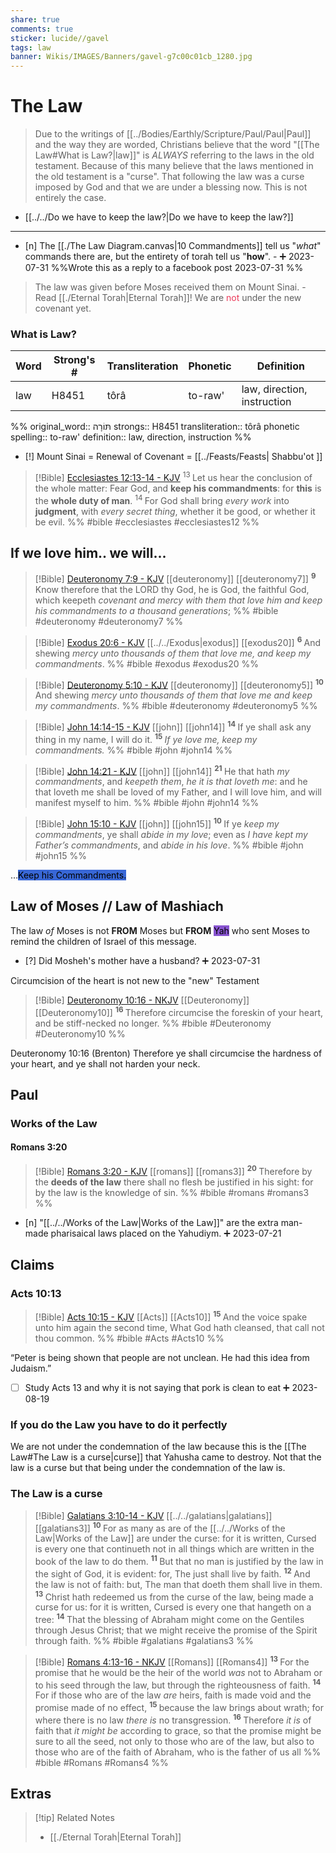 ```yaml
---
share: true
comments: true
sticker: lucide//gavel
tags: law
banner: Wikis/IMAGES/Banners/gavel-g7c00c01cb_1280.jpg
---
```



# The Law

> Due to the writings of [[../Bodies/Earthly/Scripture/Paul/Paul|Paul]] and the way they are worded, Christians believe that the word "[[The Law#What is Law?|law]]" is *ALWAYS* referring to the laws in the old testament. Because of this many believe that the laws mentioned in the old testament is a "curse". That following the law was a curse imposed by God and that we are under a blessing now. This is not entirely the case.  

- [[../../Do we have to keep the law?|Do we have to keep the law?]]
---
- [n] The [[./The Law Diagram.canvas|10 Commandments]] tell us "*what*" commands there are, but the entirety of torah tell us "**how**". - ➕ 2023-07-31 %%Wrote this as a reply to a facebook post 2023-07-31 %%

> The law was given before Moses received them on Mount Sinai. - Read [[./Eternal Torah|Eternal Torah]]!
We are <span style='color:#eb3b5a'>not</span> under the new covenant yet.

### What is Law?

|Word|Strong's #|Transliteration|Phonetic|Definition|
|----|----|----|----|----|
|law|H8451|tôrâ|to-raw'|law, direction, instruction|

%% original_word:: תּוֹרָה
strongs:: H8451
transliteration:: tôrâ
phonetic spelling:: to-raw'
definition:: law, direction, instruction %%

- [!] Mount Sinai = Renewal of Covenant = [[../Feasts/Feasts| Shabbu'ot ]]

> [!Bible] [Ecclesiastes 12:13-14 - KJV](https://bible-api.com/ecc+12:13-14?translation=kjv) 
>  <sup> 13 </sup>Let us hear the conclusion of the whole matter: Fear God, and **keep his commandments**: for **this** is the **whole duty of man**. <sup> 14 </sup>For God shall bring *every work* into **judgment**, with *every secret thing*, whether it be good, or whether it be evil.
> %% #bible #ecclesiastes #ecclesiastes12 %%

## If we love him.. we will...

> [!Bible] [Deuteronomy 7:9 - KJV](https://bible-api.com/deut+7:9?translation=kjv) [[deuteronomy]] [[deuteronomy7]]
>  <sup> **9** </sup>Know therefore that the LORD thy God, he is God, the faithful God, which keepeth *covenant and mercy with them that love him and keep his commandments to a thousand generations*;
 %% #bible #deuteronomy #deuteronomy7 %%

> [!Bible] [Exodus 20:6 - KJV](https://bible-api.com/exo+20:6?translation=kjv) [[../../Exodus|exodus]] [[exodus20]]
>  <sup> **6** </sup>And shewing *mercy unto thousands of them that love me, and keep my commandments*.
 %% #bible #exodus #exodus20 %%

> [!Bible] [Deuteronomy 5:10 - KJV](https://bible-api.com/deu+5:10?translation=kjv) [[deuteronomy]] [[deuteronomy5]]
>  <sup> **10** </sup>And shewing *mercy unto thousands of them that love me and keep my commandments*.
 %% #bible #deuteronomy #deuteronomy5 %%

> [!Bible] [John 14:14-15 - KJV](https://bible-api.com/john+14:14-15?translation=kjv) [[john]] [[john14]]
>  <sup> **14** </sup>If ye shall ask any thing in my name, I will do it. <sup> **15** </sup>*If ye love me, keep my commandments.*
 %% #bible #john #john14 %%

> [!Bible] [John 14:21 - KJV](https://bible-api.com/john+14:21?translation=kjv) [[john]] [[john14]]
>  <sup> **21** </sup>He that hath *my commandments*, and *keepeth them*, *he it is that loveth me*: and he that loveth me shall be loved of my Father, and I will love him, and will manifest myself to him.
 %% #bible #john #john14 %%

> [!Bible] [John 15:10 - KJV](https://bible-api.com/john+15:10?translation=kjv) [[john]] [[john15]]
>  <sup> **10** </sup>If ye *keep my commandments*, ye shall *abide in my love*; even as *I have kept my Father’s commandments*, and *abide in his love*.
 %% #bible #john #john15 %%

...<mark style='background:#3867d6'>Keep his Commandments.</mark>

## Law of Moses // Law of Mashiach

The law *of* Moses is not **FROM** Moses but **FROM** <mark style='background:#8854d0'>Yah</mark> who sent Moses to remind the children of Israel of this message.

- [?] Did Mosheh's mother have a husband? ➕ 2023-07-31

Circumcision of the heart is not new to the "new" Testament

> [!Bible] [Deuteronomy 10:16 - NKJV](https://bolls.life/NKJV/5/10/) [[Deuteronomy]] [[Deuteronomy10]]
>  <sup> **16** </sup>Therefore circumcise the foreskin of your heart, and be stiff-necked no longer.
 %% #bible #Deuteronomy #Deuteronomy10 %%

Deuteronomy 10:16
(Brenton)  Therefore ye shall circumcise the hardness of your heart, and ye shall not harden your neck.

## Paul

### Works of the Law

#### Romans 3:20

> [!Bible] [Romans 3:20 - KJV](https://bible-api.com/romans+3:20?translation=kjv) [[romans]] [[romans3]]
>  <sup> **20** </sup>Therefore by the **deeds of the law** there shall no flesh be justified in his sight: for by the law is the knowledge of sin.
 %% #bible #romans #romans3 %%
 
- [n] "[[../../Works of the Law|Works of the Law]]" are the extra man-made pharisaical laws placed on the Yahudiym. ➕ 2023-07-21



## Claims

### Acts 10:13

> [!Bible] [Acts 10:15 - KJV](https://bible-api.com/Acts+10:15?translation=kjv) [[Acts]] [[Acts10]]
>  <sup> **15** </sup>And the voice spake unto him again the second time, What God hath cleansed, that call not thou common.
 %% #bible #Acts #Acts10 %%

“Peter is being shown that people are not unclean. He had this idea from Judaism.”

- [ ] Study Acts 13 and why it is not saying that pork is clean to eat ➕ 2023-08-19
### If you do the Law you have to do it perfectly
We are not under the condemnation of the law because this is the [[The Law#The Law is a curse|curse]] that Yahusha came to destroy. Not that the law is a curse but that being under the condemnation of the law is.

### The Law is a curse

> [!Bible] [Galatians 3:10-14 - KJV](https://bible-api.com/gal+3:10-14?translation=kjv) [[../../galatians|galatians]] [[galatians3]]
>  <sup> **10** </sup>For as many as are of the [[../../Works of the Law|Works of the Law]] are under the curse: for it is written, Cursed is every one that continueth not in all things which are written in the book of the law to do them. <sup> **11** </sup>But that no man is justified by the law in the sight of God, it is  evident: for, The just shall live by faith. <sup> **12** </sup>And the law is not of faith: but, The man that doeth them shall live in them. <sup> **13** </sup>Christ hath redeemed us from the curse of the law, being made a curse for us: for it is written, Cursed is every one that hangeth on a tree: <sup> **14** </sup>That the blessing of Abraham might come on the Gentiles through Jesus Christ; that we might receive the promise of the Spirit through faith.
 %% #bible #galatians #galatians3 %%

> [!Bible] [Romans 4:13-16 - NKJV](https://bolls.life/NKJV/45/4/) [[Romans]] [[Romans4]]
>  <sup> **13** </sup>For the promise that he would be the heir of the world <i>was</i> not to Abraham or to his seed through the law, but through the righteousness of faith. <sup> **14** </sup>For if those who are of the law <i>are</i> heirs, faith is made void and the promise made of no effect, <sup> **15** </sup>because the law brings about wrath; for where there is no law <i>there</i> <i>is</i> no transgression. <sup> **16** </sup>Therefore <i>it</i> <i>is</i> of faith that <i>it</i> <i>might</i> <i>be</i> according to grace, so that the promise might be sure to all the seed, not only to those who are of the law, but also to those who are of the faith of Abraham, who is the father of us all
 %% #bible #Romans #Romans4 %%

## Extras


> [!tip] Related Notes
> - [[./Eternal Torah|Eternal Torah]]


